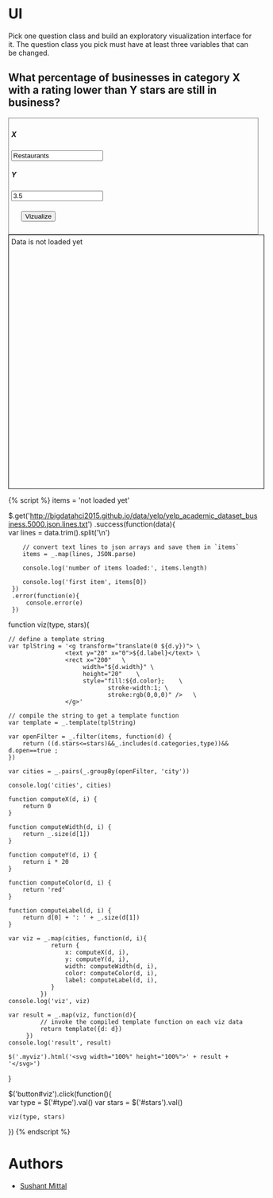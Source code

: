 # UI

Pick one question class and build an exploratory visualization interface for it.
The question class you pick must have at least three variables that can be changed.

## What percentage of businesses in category X with a rating lower than Y stars are still in business?



<div style="border:1px grey solid; padding:5px;">
    <div><h5>X</h5>
        <input id="type" type="text" value="Restaurants"/>
    </div>
    <div><h5>Y</h5>
        <input id="stars" type="text" value="3.5"/>
    </div>
    <div style="margin:20px;">
        <button id="viz">Vizualize</button>
    </div>
</div>

<div class="myviz" style="width:100%; height:500px; border: 1px black solid; padding: 5px;">
Data is not loaded yet
</div>

{% script %}
items = 'not loaded yet'

$.get('http://bigdatahci2015.github.io/data/yelp/yelp_academic_dataset_business.5000.json.lines.txt')
    .success(function(data){        
        var lines = data.trim().split('\n')

        // convert text lines to json arrays and save them in `items`
        items = _.map(lines, JSON.parse)

        console.log('number of items loaded:', items.length)

        console.log('first item', items[0])
     })
     .error(function(e){
         console.error(e)
     })

function viz(type, stars){    

    // define a template string
    var tplString = '<g transform="translate(0 ${d.y})"> \
                    <text y="20" x="0">${d.label}</text> \
                    <rect x="200"   \
                         width="${d.width}" \
                         height="20"    \
                         style="fill:${d.color};    \
                                stroke-width:1; \
                                stroke:rgb(0,0,0)" />   \
                    </g>'

    // compile the string to get a template function
    var template = _.template(tplString)

    var openFilter = _.filter(items, function(d) {
        return ((d.stars<=stars)&&_.includes(d.categories,type))&& d.open==true ;
    })
    
    var cities = _.pairs(_.groupBy(openFilter, 'city'))
    
    console.log('cities', cities)
    
    function computeX(d, i) {
        return 0
    }

    function computeWidth(d, i) {        
        return _.size(d[1])
    }

    function computeY(d, i) {
        return i * 20
    }

    function computeColor(d, i) {
        return 'red'
    }

    function computeLabel(d, i) {
        return d[0] + ': ' + _.size(d[1])
    }

    var viz = _.map(cities, function(d, i){                
                return {
                    x: computeX(d, i),
                    y: computeY(d, i),
                    width: computeWidth(d, i),
                    color: computeColor(d, i),
                    label: computeLabel(d, i),
                }
             })
    console.log('viz', viz)

    var result = _.map(viz, function(d){
             // invoke the compiled template function on each viz data
             return template({d: d})
         })
    console.log('result', result)

    $('.myviz').html('<svg width="100%" height="100%">' + result + '</svg>')
}

$('button#viz').click(function(){    
    var type = $('#type').val()
    var stars = $('#stars').val()
  
    viz(type, stars)
})
{% endscript %}

# Authors

* [Sushant Mittal](https://github.com/sumi6109)